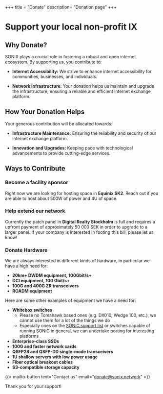 +++
title = "Donate"
description= "Donation page"
+++

# Support your local non-profit IX

## Why Donate?

SONIX plays a crucial role in fostering a robust and open internet ecosystem. By supporting us, you contribute to:

- **Internet Accessibility:** We strive to enhance internet accessibility for communities, businesses, and individuals.

- **Network Infrastructure:** Your donation helps us maintain and upgrade the infrastructure, ensuring a reliable and efficient internet exchange platform.

## How Your Donation Helps

Your generous contribution will be allocated towards:

- **Infrastructure Maintenance:** Ensuring the reliability and security of our internet exchange platform.

- **Innovation and Upgrades:** Keeping pace with technological advancements to provide cutting-edge services.

## Ways to Contribute

### Become a facility sponsor

Right now we are looking for hosting space in **Equinix SK2**. Reach out if you
are able to host about 500W of power and 4U of space.

### Help extend our network

Currently the patch panel in **Digital Realty Stockholm** is full and requires
a upfront payment of approximately 50 000 SEK in order to upgrade to a larger
panel. If your company is interested in footing this bill, please let us know!

### Donate Hardware

We are always interested in different kinds of hardware, in particular we
have a high need for:

- **20km+ DWDM equipment, 100Gbit/s+**
- **DCI equipment, 100 Gbit/s+**
- **100G and 400G ZR transceivers**
- **ROADM equipment**

Here are some other examples of equipment we have a need for:

- **Whitebox switches**
  - Please no Tomahawk based ones (e.g. DX010, Wedge 100, etc.), we cannot use them for a lot of the things we do
  - Especially ones on the [SONiC support list](https://sonic-net.github.io/SONiC/Supported-Devices-and-Platforms.html) or switches capable of running SONiC in general, we can undertake porting for interesting platforms
- **Enterprise-class SSDs**
- **100G and faster network cards**
- **QSFP28 and QSFP-DD single-mode transceivers**
- **1U shallow servers with low power usage**
- **Fiber optical breakout cables**
- **S3-compatible storage capacity**


{{< mailto-button text="Contact us" email="donate@sonix.network" >}}


Thank you for your support!
